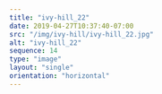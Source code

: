 ```yaml
---
title: "ivy-hill_22"
date: 2019-04-27T10:37:40-07:00
src: "/img/ivy-hill/ivy-hill_22.jpg"
alt: "ivy-hill_22"
sequence: 14
type: "image"
layout: "single"
orientation: "horizontal"
---
```

